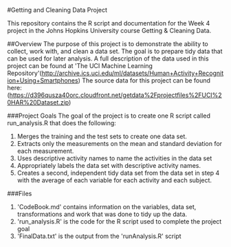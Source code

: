#Getting and Cleaning Data Project

This repository contains the R script and documentation for the Week 4 project in the Johns Hopkins University course Getting & Cleaning Data.

##Overview
The purpose of this project is to demonstrate the ability to collect, work with, and clean a data set. The goal is to prepare tidy data that can be used for later analysis. A full description of the data used in this project can be found at 'The UCI Machine Learning Repository'(http://archive.ics.uci.edu/ml/datasets/Human+Activity+Recognition+Using+Smartphones)
The source data for this project can be found here: (https://d396qusza40orc.cloudfront.net/getdata%2Fprojectfiles%2FUCI%20HAR%20Dataset.zip)

###Project Goals 
The goal of the project is to create one R script called run_analysis.R that does the following:
1. Merges the training and the test sets to create one data set.
2. Extracts only the measurements on the mean and standard deviation for each measurement.
3. Uses descriptive activity names to name the activities in the data set
4. Appropriately labels the data set with descriptive activity names.
5. Creates a second, independent tidy data set from the data set in step 4 with the average of each variable for each activity and each subject.

###Files 
1. 'CodeBook.md' contains information on the variables, data set, transformations and work that was done to tidy up the data.
2. 'run_analysis.R' is the code for the R script used to complete the project goal
3. 'FinalData.txt' is the output from the 'runAnalysis.R' script
